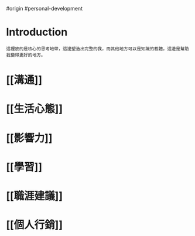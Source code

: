 #origin #personal-development 

# Introduction
	這裡放的是核心的思考地帶，這邊塑造出完整的我，而其他地方可以是知識的載體，這邊是幫助我變得更好的地方。

# [[溝通]]
# [[生活心態]]
# [[影響力]]
# [[學習]]
# [[職涯建議]]
# [[個人行銷]]
